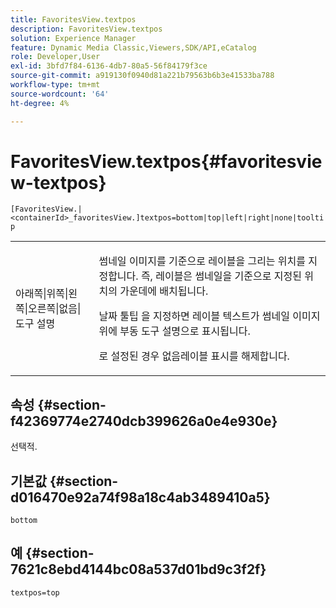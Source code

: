```yaml
---
title: FavoritesView.textpos
description: FavoritesView.textpos
solution: Experience Manager
feature: Dynamic Media Classic,Viewers,SDK/API,eCatalog
role: Developer,User
exl-id: 3bfd7f84-6136-4db7-80a5-56f84179f3ce
source-git-commit: a919130f0940d81a221b79563b6b3e41533ba788
workflow-type: tm+mt
source-wordcount: '64'
ht-degree: 4%

---
```


# FavoritesView.textpos{#favoritesview-textpos}

`[FavoritesView.|<containerId>_favoritesView.]textpos=bottom|top|left|right|none|tooltip`

<table id="table_2B109D2F91E64B5382B31921C3780FA5"> 
 <tbody> 
  <tr> 
   <td colname="col1"> <p><span class="codeph"> 아래쪽|위쪽|왼쪽|오른쪽|없음|도구 설명</span> </p> </td> 
   <td colname="col2"> <p> 썸네일 이미지를 기준으로 레이블을 그리는 위치를 지정합니다. 즉, 레이블은 썸네일을 기준으로 지정된 위치의 가운데에 배치됩니다. </p> <p>날짜 <span class="codeph"> 툴팁</span> 을 지정하면 레이블 텍스트가 썸네일 이미지 위에 부동 도구 설명으로 표시됩니다. </p> <p>로 설정된 경우 <span class="codeph"> 없음</span>레이블 표시를 해제합니다. </p> </td> 
  </tr> 
 </tbody> 
</table>

## 속성 {#section-f42369774e2740dcb399626a0e4e930e}

선택적.

## 기본값 {#section-d016470e92a74f98a18c4ab3489410a5}

`bottom`

## 예 {#section-7621c8ebd4144bc08a537d01bd9c3f2f}

`textpos=top`
